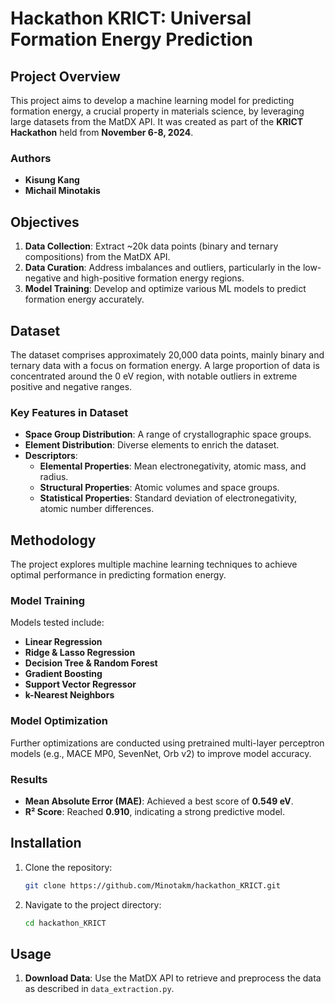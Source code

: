 # Hackathon KRICT: Universal Formation Energy Prediction

## Project Overview

This project aims to develop a machine learning model for predicting formation energy, a crucial property in materials science, by leveraging large datasets from the MatDX API. It was created as part of the **KRICT Hackathon** held from **November 6-8, 2024**.

### Authors
- **Kisung Kang**
- **Michail Minotakis**

## Objectives

1. **Data Collection**: Extract ~20k data points (binary and ternary compositions) from the MatDX API.
2. **Data Curation**: Address imbalances and outliers, particularly in the low-negative and high-positive formation energy regions.
3. **Model Training**: Develop and optimize various ML models to predict formation energy accurately.

## Dataset

The dataset comprises approximately 20,000 data points, mainly binary and ternary data with a focus on formation energy. A large proportion of data is concentrated around the 0 eV region, with notable outliers in extreme positive and negative ranges.

### Key Features in Dataset
- **Space Group Distribution**: A range of crystallographic space groups.
- **Element Distribution**: Diverse elements to enrich the dataset.
- **Descriptors**:
  - **Elemental Properties**: Mean electronegativity, atomic mass, and radius.
  - **Structural Properties**: Atomic volumes and space groups.
  - **Statistical Properties**: Standard deviation of electronegativity, atomic number differences.

## Methodology

The project explores multiple machine learning techniques to achieve optimal performance in predicting formation energy. 

### Model Training
Models tested include:
- **Linear Regression**
- **Ridge & Lasso Regression**
- **Decision Tree & Random Forest**
- **Gradient Boosting**
- **Support Vector Regressor**
- **k-Nearest Neighbors**

### Model Optimization
Further optimizations are conducted using pretrained multi-layer perceptron models (e.g., MACE MP0, SevenNet, Orb v2) to improve model accuracy.

### Results
- **Mean Absolute Error (MAE)**: Achieved a best score of **0.549 eV**.
- **R² Score**: Reached **0.910**, indicating a strong predictive model.

## Installation

1. Clone the repository:
    ```bash
    git clone https://github.com/Minotakm/hackathon_KRICT.git
    ```
2. Navigate to the project directory:
    ```bash
    cd hackathon_KRICT
    ```

## Usage

1. **Download Data**:
   Use the MatDX API to retrieve and preprocess the data as described in `data_extraction.py`.

